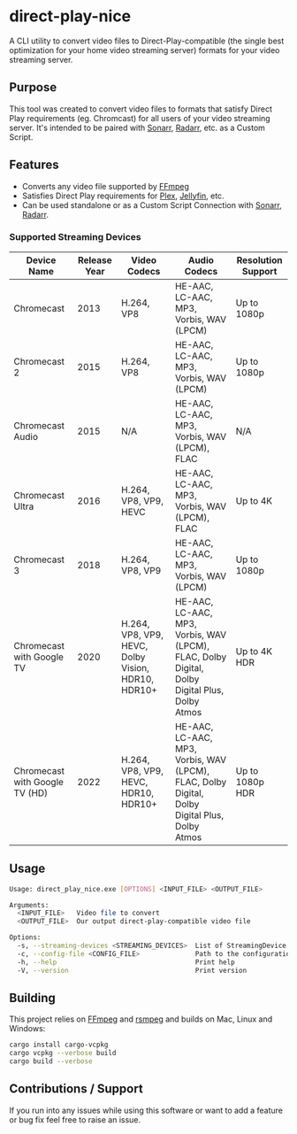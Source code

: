 # direct-play-nice

A CLI utility to convert video files to Direct-Play-compatible (the single best optimization for your home video streaming server) formats for your video streaming server.

## Purpose

This tool was created to convert video files to formats that satisfy Direct Play requirements (eg. Chromcast) for all users of your video streaming server. It's intended to be paired with [Sonarr](https://wiki.servarr.com/sonarr/custom-scripts), [Radarr](https://wiki.servarr.com/radarr/custom-scripts), etc. as a Custom Script.

## Features

- Converts any video file supported by [FFmpeg](https://www.ffmpeg.org/)
- Satisfies Direct Play requirements for [Plex](https://www.plex.tv/), [Jellyfin](https://jellyfin.org/), etc.
- Can be used standalone or as a Custom Script Connection with [Sonarr](https://wiki.servarr.com/sonarr/custom-scripts), [Radarr](https://wiki.servarr.com/radarr/custom-scripts).

### Supported Streaming Devices

|Device Name                   |Release Year|Video Codecs                                      |Audio Codecs                                                                                 |Resolution Support|
|------------------------------|------------|--------------------------------------------------|---------------------------------------------------------------------------------------------|------------------|
|Chromecast                    |2013        |H.264, VP8                                        |HE-AAC, LC-AAC, MP3, Vorbis, WAV (LPCM)                                                      |Up to 1080p       |
|Chromecast 2                  |2015        |H.264, VP8                                        |HE-AAC, LC-AAC, MP3, Vorbis, WAV (LPCM)                                                      |Up to 1080p       |
|Chromecast Audio              |2015        |N/A                                               |HE-AAC, LC-AAC, MP3, Vorbis, WAV (LPCM), FLAC                                                |N/A               |
|Chromecast Ultra              |2016        |H.264, VP8, VP9, HEVC                             |HE-AAC, LC-AAC, MP3, Vorbis, WAV (LPCM), FLAC                                                |Up to 4K          |
|Chromecast 3                  |2018        |H.264, VP8, VP9                                   |HE-AAC, LC-AAC, MP3, Vorbis, WAV (LPCM)                                                      |Up to 1080p       |
|Chromecast with Google TV     |2020        |H.264, VP8, VP9, HEVC, Dolby Vision, HDR10, HDR10+|HE-AAC, LC-AAC, MP3, Vorbis, WAV (LPCM), FLAC, Dolby Digital, Dolby Digital Plus, Dolby Atmos|Up to 4K HDR      |
|Chromecast with Google TV (HD)|2022        |H.264, VP8, VP9, HEVC, HDR10, HDR10+              |HE-AAC, LC-AAC, MP3, Vorbis, WAV (LPCM), FLAC, Dolby Digital, Dolby Digital Plus, Dolby Atmos|Up to 1080p HDR   |


## Usage

``` bash
Usage: direct_play_nice.exe [OPTIONS] <INPUT_FILE> <OUTPUT_FILE>

Arguments:
  <INPUT_FILE>   Video file to convert
  <OUTPUT_FILE>  Our output direct-play-compatible video file

Options:
  -s, --streaming-devices <STREAMING_DEVICES>  List of StreamingDevice
  -c, --config-file <CONFIG_FILE>              Path to the configuration file
  -h, --help                                   Print help
  -V, --version                                Print version
```

## Building

This project relies on [FFmpeg](https://www.ffmpeg.org/) and [rsmpeg](https://github.com/larksuite/rsmpeg) and builds on Mac, Linux and Windows:

```bash
cargo install cargo-vcpkg
cargo vcpkg --verbose build
cargo build --verbose
```

## Contributions / Support

If you run into any issues while using this software or want to add a feature or bug fix feel free to raise an issue.
